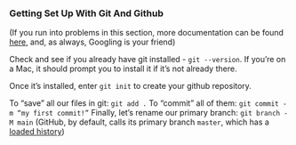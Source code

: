 ### Getting Set Up With Git And Github

(If you run into problems in this section, more documentation can be found [here](https://git-scm.com/book/en/v2/Getting-Started-Installing-Git), and, as always, Googling is your friend)

Check and see if you already have git installed - `git --version`. If you’re on a Mac, it should prompt you to install it if it’s not already there.

Once it’s installed, enter `git init` to create your github repository.

To “save” all our files in git: `git add .`
To “commit” all of them: `git commit -m “my first commit!”`
Finally, let’s rename our primary branch: `git branch -M main` (GitHub, by default, calls its primary branch `master`, which has a [loaded history](https://twitter.com/mislav/status/1270388510684598272))
